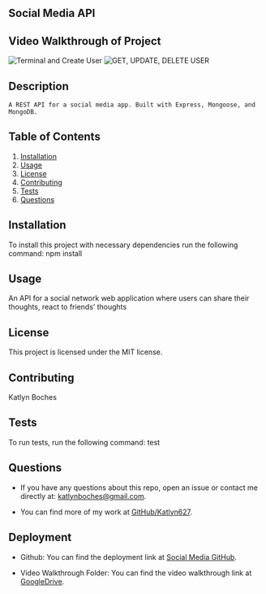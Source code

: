 ## **Social Media API**

## **Video Walkthrough of Project**

![Terminal and Create User](https://user-images.githubusercontent.com/86095070/150688413-64b75f84-e600-45b1-a50e-0001a8820d52.gif)
![GET, UPDATE, DELETE USER](https://user-images.githubusercontent.com/86095070/150688544-1a1dd53e-0a93-4a6a-a2ce-423256005ffe.gif)


## **Description**
```
A REST API for a social media app. Built with Express, Mongoose, and MongoDB.
```

## **Table of Contents**

1. [Installation](#installation)
2. [Usage](#usage)
3. [License](#license)
4. [Contributing](#contributing)
5. [Tests](#tests)
6. [Questions](#questions)


## **Installation**


To install this project with necessary dependencies run the following command:
npm install


## **Usage**

 An API for a social network web application where users can share their thoughts, react to friends’ thoughts


## **License** 

This project is licensed under the MIT license.


## **Contributing**

 Katlyn Boches


## **Tests**

To run tests, run the following command:
test


## **Questions**


* If you have any questions about this repo, open an issue or contact me directly at: [katlynboches@gmail.com](mailto:katlynboches@gmail.com).

* You can find more of my work at [GitHub/Katlyn627](https://www.github.com/Katlyn627).



## **Deployment** 



* Github: You can find the deployment link at [Social Media GitHub](https://www.github.com/Katlyn627/Social-Media-API).

* Video Walkthrough Folder: You can find the video walkthrough link at [GoogleDrive](https://drive.google.com/drive/folders/1Ay_hfUOu3o1CaLNSkXx3tI5v3HVnGnF8).

